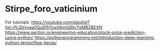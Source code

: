 
# Stirpe_foro_vaticinium
For tutorials:
https://youtube.com/playlist?list=PLQVvvaa0QuDfhTox0AjmQ6tvTgMBZBEXN
https://www.section.io/engineering-education/stock-price-prediction-using-python/
https://pythonprogramming.net/introduction-deep-learning-python-tensorflow-keras/
